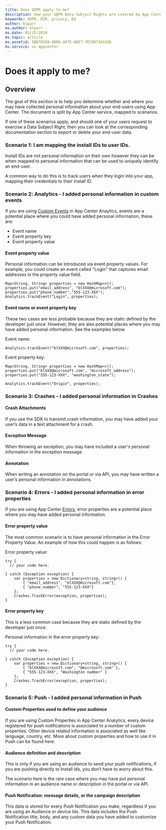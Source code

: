 ```yaml
---
title: Does GDPR apply to me? 
description: How your GDPR Data Subject Rights are covered by App Center. 
keywords: GDPR, DSR, privacy, EU
author: blparr
ms.author: blparr
ms.date: 05/31/2018 
ms.topic: article 
ms.assetid: 5B070250-4DD6-4975-88E7-7ECD872A1C6D
ms.service: vs-appcenter
---
```


# Does it apply to me?

## Overview

The goal of this section is to help you determine whether and where you may have collected personal information about your end-users using App Center. The document is split by App Center service, mapped to scenarios.

If one of these scenarios apply, and should one of your users request to exercise a Data Subject Right, then you can look at the corresponding documentation section to export or delete your end-user data.

### Scenario 1: I am mapping the install IDs to user IDs. 

Install IDs are not personal information on their own however they can be when mapped to personal information that can be used to uniquely identify an end-user. 

A common way to do this is to track users when they login into your app, mapping their credentials to their install ID.

### Scenario 2: Analytics - I added personal information in custom events

If you are using [Custom Events](~/analytics/event-metrics.md) in App Center Anaytics, events are a potential place where you could have added personal information, these are: 
- Event name 
- Event property key 
- Event property value 

#### Event property value

Personal information can be introduced via event property values. For example, you could create an event called "Login" that captures email addresses in the property value field. 

```
Map<String, String> properties = new HashMap<>(); 
properties.put("email_address", "blXXX@microsoft.com"); 
properties.put("phone_number","555-123-XXX"); 
Analytics.trackEvent("Login", properties); 
```

#### Event name or event property key

These two cases are less probable because they are static defined by the developer just once. However, they are also potential places where you may have added personal information. See the examples below. 

Event name: 

```
Analytics.trackEvent("blXXX@microsoft.com", properties); 
```

Event property key: 

```
Map<String, String> properties = new HashMap<>(); 
properties.put("blXXX@microsoft.com", "microsoft_address"); 
properties.put("555-123-XXX", "washington_state"); 

Analytics.trackEvent("Origin", properties); 
```

### Scenario 3: Crashes - I added personal information in Crashes

#### Crash Attachments

If you use the SDK to transmit crash information, you may have added your user’s data in a text attachment for a crash.

#### Exception Message

When throwing an exception, you may have included a user's personal information in the exception message.

#### Annotation

When writing an annotation on the portal or via API, you may have written a user’s personal information in annotations.

### Scenario 4: Errors - I added personal information in error properties

If you are using App Center [Errors](~/errors/index.md), error properties are a potential place where you may have added personal information.

#### Error property value

The most common scenario is to have personal information in the Error Property Value. An example of how this could happen is as follows: 

Error property value:

```Csharp
try { 
  // your code here. 
  
} catch (Exception exception) { 
    var properties = new Dictionary<string, string>() { 
        { "email_address", "blXXX@microsoft.com"}, 
        { "phone_number", "555-123-XXX"} 
    }; 
    Crashes.TrackError(exception, properties); 
} 
```

#### Error property key

This is a less common case because they are static defined by the developer just once.  

Personal information in the error property key:

```Csharp
try { 
  // your code here. 
  
} catch (Exception exception) { 
    var properties = new Dictionary<string, string>() { 
        { "blXXX@microsoft.com", "@microsoft.com" }, 
        { "555-123-XXX", "Washington number" } 
    }; 
    Crashes.TrackError(exception, properties); 
} 
```
### Scenario 5: Push - I added personal information in Push

#### Custom Properties used to define your audience 

If you are using Custom Properties in App Center Analytics, every device registered for push notifications is associated to a number of custom properties. Other device related information is associated as well like language, country, etc. More about custom properties and how to use it in Push can be found here.
    
#### Audience definition and description 

This is only if you are using an audience to send your push notifications, if you are pushing directly to Install Ids, you don’t have to worry about this.

The scenario here is the rare case where you may have put personal information in an audience name or description in the portal or via API.
    
#### Push Notification: message details, or the campaign description

This data is stored for every Push Notification you make, regardless if you are using an Audience or device Ids. This data includes the Push Notification title, body, and any custom data you have added to customize your Push Notification. 
